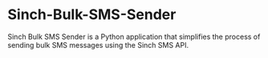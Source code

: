 # Sinch-Bulk-SMS-Sender
Sinch Bulk SMS Sender is a Python application that simplifies the process of sending bulk SMS messages using the Sinch SMS API. 

